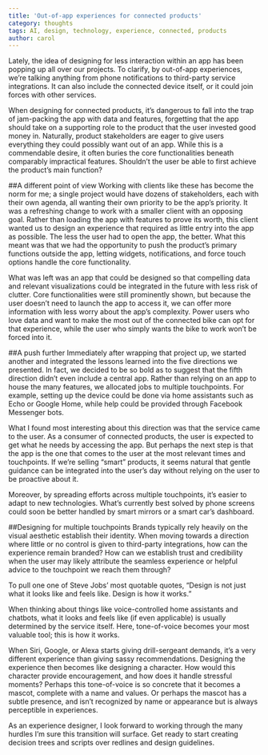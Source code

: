 ```yaml
---
title: 'Out-of-app experiences for connected products'
category: thoughts
tags: AI, design, technology, experience, connected, products
author: carol
---
```


Lately, the idea of designing for less interaction within an app has been popping up all over our projects. To clarify, by out-of-app experiences, we’re talking anything from phone notifications to third-party service integrations. It can also include the connected device itself, or it could join forces with other services.

When designing for connected products, it’s dangerous to fall into the trap of jam-packing the app with data and features, forgetting that the app should take on a supporting role to the product that the user invested good money in. Naturally, product stakeholders are eager to give users everything they could possibly want out of an app. While this is a commendable desire, it often buries the core functionalities beneath comparably impractical features. Shouldn’t the user be able to first achieve the product’s main function?

##A different point of view
Working with clients like these has become the norm for me; a single project would have dozens of stakeholders, each with their own agenda, all wanting their own priority to be the app’s priority. It was a refreshing change to work with a smaller client with an opposing goal. Rather than loading the app with features to prove its worth, this client wanted us to design an experience that required as little entry into the app as possible. The less the user had to open the app, the better. What this meant was that we had the opportunity to push the product’s primary functions outside the app, letting widgets, notifications, and force touch options handle the core functionality. 

What was left was an app that could be designed so that compelling data and relevant visualizations could be integrated in the future with less risk of clutter. Core functionalities were still prominently shown, but because the user doesn’t need to launch the app to access it, we can offer more information with less worry about the app’s complexity. Power users who love data and want to make the most out of the connected bike can opt for that experience, while the user who simply wants the bike to work won’t be forced into it.

##A push further
Immediately after wrapping that project up, we started another and integrated the lessons learned into the five directions we presented. In fact, we decided to be so bold as to suggest that the fifth direction didn’t even include a central app. Rather than relying on an app to house the many features, we allocated jobs to multiple touchpoints. For example, setting up the device could be done via home assistants such as Echo or Google Home, while help could be provided through Facebook Messenger bots.

What I found most interesting about this direction was that the service came to the user. As a consumer of connected products, the user is expected to get what he needs by accessing the app. But perhaps the next step is that the app is the one that comes to the user at the most relevant times and touchpoints. If we’re selling “smart” products, it seems natural that gentle guidance can be integrated into the user’s day without relying on the user to be proactive about it. 

Moreover, by spreading efforts across multiple touchpoints, it’s easier to adapt to new technologies. What’s currently best  solved by phone screens could soon be better handled by smart mirrors or a smart car’s dashboard.

##Designing for multiple touchpoints
Brands typically rely heavily on the visual aesthetic establish their identity. When moving towards a direction where little or no control is given to third-party integrations, how can the experience remain branded? How can we establish trust and credibility when the user may likely attribute the seamless experience or helpful advice to the touchpoint we reach them through?

To pull one one of Steve Jobs’ most quotable quotes, “Design is not just what it looks like and feels like. Design is how it works.” 

When thinking about things like voice-controlled home assistants and chatbots, what it looks and feels like (if even applicable) is usually determined by the service itself. Here, tone-of-voice becomes your most valuable tool; this is how it works. 

When Siri, Google, or Alexa starts giving drill-sergeant demands, it’s a very different experience than giving sassy recommendations. Designing the experience then becomes like designing a character. How would this character provide encouragement, and how does it handle stressful moments? Perhaps this tone-of-voice is so concrete that it becomes a mascot, complete with a name and values. Or perhaps the mascot has a subtle presence, and isn’t recognized by name or appearance but is always perceptible in experiences.

As an experience designer, I look forward to working through the many hurdles I’m sure this transition will surface. Get ready to start creating decision trees and scripts over redlines and design guidelines.